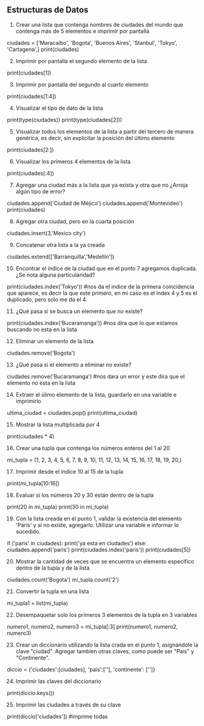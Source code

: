 ## Estructuras de Datos

1) Crear una lista que contenga nombres de ciudades del mundo que contenga más de 5 elementos e imprimir por pantalla

ciudades = ['Maracaibo', 'Bogota', 'Buenos Aires', 'Stanbul', 'Tokyo', 'Cartagena',]
print(ciudades)

2) Imprimir por pantalla el segundo elemento de la lista

print(ciudades[1])

3) Imprimir por pantalla del segundo al cuarto elemento

print(ciudades[1:4])

4) Visualizar el tipo de dato de la lista

print(type(ciudades))
print(type(ciudades[2]))

5) Visualizar todos los elementos de la lista a partir del tercero de manera genérica, es decir, sin explicitar la posición del último elemento

print(ciudades[2:])

6) Visualizar los primeros 4 elementos de la lista

print(ciudades[:4])

7) Agregar una ciudad más a la lista que ya exista y otra que no ¿Arroja algún tipo de error?

ciudades.append('Ciudad de Méjico')
ciudades.append('Montevideo')
print(ciudades)

8) Agregar otra ciudad, pero en la cuarta posición

ciudades.insert(3,'Mexico city')

9) Concatenar otra lista a la ya creada

ciudades.extend(['Barranquilla','Medellin'])

10) Encontrar el índice de la ciudad que en el punto 7 agregamos duplicada. ¿Se nota alguna particularidad?

print(ciudades.index('Tokyo')) #nos da el indice de la primera coincidencia que aparece, es decir la que este primero, en mi caso es el index 4 y 5 es el duplicado, pero solo me da el 4.

11) ¿Qué pasa si se busca un elemento que no existe?

print(ciudades.index('Bucaramanga')) #nos dira que lo que estamos buscando no esta en la lista

12) Eliminar un elemento de la lista

ciudades.remove('Bogota')

13) ¿Qué pasa si el elemento a eliminar no existe?

ciudades.remove('Bucaramanga') #nos dara un error y este dira que el elemento no esta en la lista

14) Extraer el úlimo elemento de la lista, guardarlo en una variable e imprimirlo

ultima_ciudad = ciudades.pop()
print(ultima_ciudad)

15) Mostrar la lista multiplicada por 4

print(ciudades * 4)

16) Crear una tupla que contenga los números enteros del 1 al 20

mi_tupla = (1, 2, 3, 4, 5, 6, 7, 8, 9, 10, 11, 12, 13, 14, 15, 16, 17, 18, 19, 20,)

17) Imprimir desde el índice 10 al 15 de la tupla

print(mi_tupla[10:16])

18) Evaluar si los números 20 y 30 están dentro de la tupla

print(20 in mi_tupla)
print(30 in mi_tupla)

19) Con la lista creada en el punto 1, validar la existencia del elemento 'París' y si no existe, agregarlo. Utilizar una variable e informar lo sucedido.

if ('paris' in ciudades):
    print('ya esta en ciudades')
else:
    ciudades.append('paris')
    print(ciudades.index('paris'))
    print(ciudades[5])

20) Mostrar la cantidad de veces que se encuentra un elemento específico dentro de la tupla y de la lista

ciudades.count('Bogota')
mi_tupla.count('2')

21) Convertir la tupla en una lista

mi_tupla1 = list(mi_tupla)

22) Desempaquetar solo los primeros 3 elementos de la tupla en 3 variables

numero1, numero2, numero3 = mi_tupla[:3]
print(numero1, numero2, numero3)

23) Crear un diccionario utilizando la lista crada en el punto 1, asignandole la clave "ciudad". Agregar tambien otras claves, como puede ser "Pais" y "Continente".

diccio = {'ciudades':[ciudades], 'pais':[''], 'continente': ['']}

24) Imprimir las claves del diccionario

print(diccio.keys())

25) Imprimir las ciudades a través de su clave

print(diccio['ciudades']) #imprime todas
